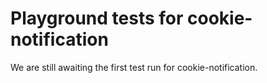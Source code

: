 # Playground tests for cookie-notification
We are still awaiting the first test run for cookie-notification.
